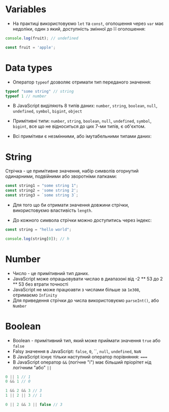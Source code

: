 # Variables

* На практиці використовуємо `let` та `const`, оголошення через `var`
має недоліки, один з який, доступність змінної до її оголошення:
  
```javascript
console.log(fruit); // undefined

const fruit = 'apple';
```

# Data types

* Оператор `typeof` дозволяє отримати тип переданого значення:

```javascript
typeof "some string" // string
typeof 1 // number
```

* В JavaScript виділяють 8 типів даних: `number`, `string`, `boolean`,
  `null`, `undefined`, `symbol`, `bigint`, `object`

* Примітивні типи: `number`, `string`, `boolean`, `null`, `undefined`, `symbol`, `bigint`, 
  все що не відноситься до цих 7-ми типів, є об'єктом.
  
* Всі примітиви є незмінними, або імутабельними типами даних:

# String

Стрічка - це примітивне значення, набір символів огорнутий одинарними, 
подвійними або зворотніми лапками:

```javascript
const string1 = "some string 1";
const string2 = 'some string 2';
const string3 = `some string 3`;
```

* Для того що би отримати значення довжини стрічки, використовуємо властивість
`length`.

* До кожного символа стрічки можно доступитись через індекс:

```javascript
const string = "hello world";

console.log(string[0]); // h
```
 
# Number

* Число - це примітивний тип даних.
* JavaScript може опрацьовувати числао в диапазоні від -2 ** 53 до 2 ** 53 без втрати точності
* JavaScript не може працюавти з числами більше за `1e308`, отримаємо `Infinity`
* Для приведення стрічки до числа використовуємо `parseInt()`, або `Number`

# Boolean

* Boolean - примітивний тип, який може приймати значення `true` або `false`
* Falsy значення в JavaScript: `false`, `0`, ``, `null`, `undefined`, `NaN`
* В JavaScript існує тільки наступний оператор порівняння: `===`
* В JavaScript оператор `&&` (логічне "і") має більший пріорітет нід логічним "або" `||`

```javascript
0 || 1 // 1
0 && 1 // 0

1 && 2 && 3 // 3
1 || 2 || 3 // 1

0 || 2 && 3 || false // 3
 ```
